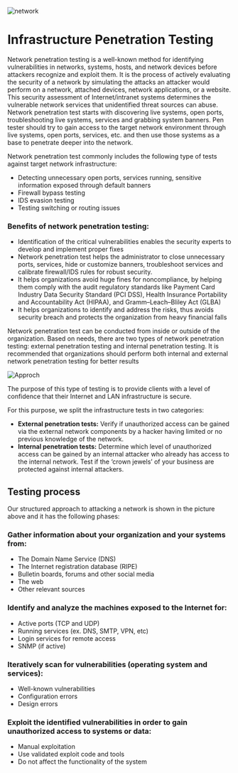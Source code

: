 ![network](https://www.cipherex.com/wp-content/uploads/2024/01/Conducting-a-Robust-Infrastructure-Security-Audit-A-Step-by-Step-Guide.png)

# Infrastructure Penetration Testing

Network penetration testing is a well-known method for identifying vulnerabilities in networks, systems, hosts, and network devices before attackers recognize and exploit them. It is the process of actively evaluating the security of a network by simulating the attacks an attacker would perform on a network, attached devices, network applications, or a website. This security assessment of Internet/intranet systems determines the vulnerable network services that unidentified threat sources can abuse. Network penetration test starts with discovering live systems, open ports, troubleshooting live systems, services and grabbing system banners. Pen tester should try to gain access to the target network environment through live systems, open ports, services, etc. and then use those systems as a base to penetrate deeper into the network.

Network penetration test commonly includes the following type of tests against target network infrastructure: 

- Detecting unnecessary open ports, services running, sensitive information exposed through default banners
- Firewall bypass testing
- IDS evasion testing
- Testing switching or routing issues

### Benefits of network penetration testing:

- Identification of the critical vulnerabilities enables the security experts to develop and implement proper fixes
- Network penetration test helps the administrator to close unnecessary ports, services, hide or customize banners, troubleshoot services and calibrate firewall/IDS rules for robust security.
- It helps organizations avoid huge fines for noncompliance, by helping them comply with the audit regulatory standards like Payment Card Industry Data Security Standard (PCI DSS), Health Insurance Portability and Accountability Act (HIPAA), and Gramm–Leach–Bliley Act (GLBA)
- It helps organizations to identify and address the risks, thus avoids security breach and protects the organization from heavy financial falls

Network penetration test can be conducted from inside or outside of the organization. Based on needs, there are two types of network penetration testing: external penetration testing and internal penetration testing. It is recommended that organizations should perform both internal and external network penetration testing for better results


![Approch](https://securitycafe.ro/wp-content/uploads/2015/01/infrastructure_testing1.png)

The purpose of this type of testing is to provide clients with a level of confidence that their Internet and LAN infrastructure is secure.

For this purpose, we split the infrastructure tests in two categories:

- **External penetration tests:** Verify if unauthorized access can be gained via the external network components by a hacker having limited or no previous knowledge of the network.
- **Internal penetration tests:** Determine which level of unauthorized access can be gained by an internal attacker who already has access to the internal network. Test if the ‘crown jewels’ of your business are protected against internal attackers.

## Testing process

Our structured approach to attacking a network is shown in the picture above and it has the following phases:

### Gather information about your organization and your systems from:

- The Domain Name Service (DNS)
- The Internet registration database (RIPE)
- Bulletin boards, forums and other social media
- The web
- Other relevant sources

### Identify and analyze the machines exposed to the Internet for:

- Active ports (TCP and UDP)
- Running services (ex. DNS, SMTP, VPN, etc)
- Login services for remote access
- SNMP (if active)

### Iteratively scan for vulnerabilities (operating system and services):

- Well-known vulnerabilities
- Configuration errors
- Design errors

### Exploit the identified vulnerabilities in order to gain unauthorized access to systems or data:

- Manual exploitation
- Use validated exploit code and tools
- Do not affect the functionality of the system
